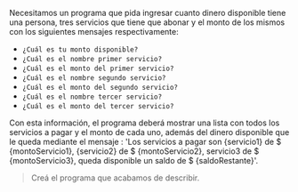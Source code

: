 Necesitamos un programa que pida ingresar cuanto dinero disponible tiene una persona, tres servicios que tiene que abonar y el monto de los mismos con los siguientes mensajes respectivamente:

  * `¿Cuál es tu monto disponible?`
  * `¿Cuál es el nombre primer servicio?`
  * `¿Cuál es el monto del primer servicio?`
  * `¿Cuál es el nombre segundo servicio?`
  * `¿Cuál es el monto del segundo servicio?`
  * `¿Cuál es el nombre tercer servicio?`
  * `¿Cuál es el monto del tercer servicio?`
   
Con esta información, el programa deberá mostrar una lista con todos los servicios a pagar y el monto de cada uno, además del dinero disponible que le queda mediante el mensaje :
'Los servicios a pagar son {servicio1} de $ {montoServicio1}, {servicio2} de $ {montoServicio2}, servicio3 de $ {montoServicio3}, queda disponible un saldo de $ {saldoRestante}'.

> Creá el programa que acabamos de describir.

<style>
  .mu-browser {
    display: none;
  }
</style>